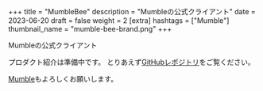 +++
title = "MumbleBee"
description = "Mumbleの公式クライアント"
date = 2023-06-20
draft = false
weight = 2
[extra]
hashtags = ["Mumble"]
thumbnail_name = "mumble-bee-brand.png"
+++

Mumbleの公式クライアント

<!-- more -->

プロダクト紹介は準備中です。
とりあえず[GitHubレポジトリ](https://github.com/codemonger-io/mumble-bee)をご覧ください。

[Mumble](../mumble/)もよろしくお願いします。